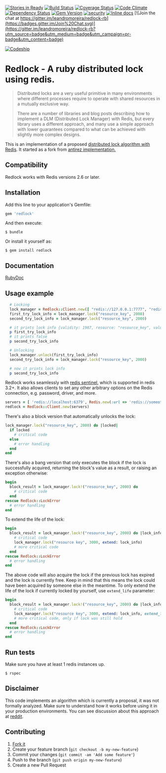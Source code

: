 [![Stories in Ready](https://badge.waffle.io/leandromoreira/redlock-rb.png?label=ready&title=Ready)](https://waffle.io/leandromoreira/redlock-rb)
[![Build Status](https://travis-ci.org/leandromoreira/redlock-rb.svg?branch=master)](https://travis-ci.org/leandromoreira/redlock-rb)
[![Coverage Status](https://coveralls.io/repos/leandromoreira/redlock-rb/badge.svg?branch=master)](https://coveralls.io/r/leandromoreira/redlock-rb?branch=master)
[![Code Climate](https://codeclimate.com/github/leandromoreira/redlock-rb/badges/gpa.svg)](https://codeclimate.com/github/leandromoreira/redlock-rb)
[![Dependency Status](https://gemnasium.com/leandromoreira/redlock-rb.svg)](https://gemnasium.com/leandromoreira/redlock-rb)
[![Gem Version](https://badge.fury.io/rb/redlock.svg)](http://badge.fury.io/rb/redlock)
[![security](https://hakiri.io/github/leandromoreira/redlock-rb/master.svg)](https://hakiri.io/github/leandromoreira/redlock-rb/master)
[![Inline docs](http://inch-ci.org/github/leandromoreira/redlock-rb.svg?branch=master)](http://inch-ci.org/github/leandromoreira/redlock-rb)
[![Join the chat at https://gitter.im/leandromoreira/redlock-rb](https://badges.gitter.im/Join%20Chat.svg)](https://gitter.im/leandromoreira/redlock-rb?utm_source=badge&utm_medium=badge&utm_campaign=pr-badge&utm_content=badge)

[![Codeship](https://codeship.com/projects/901ff180-c1ad-0132-1a88-3eb2295b72b3/status?branch=master)](https://codeship.com/projects/901ff180-c1ad-0132-1a88-3eb2295b72b3/status?branch=master)


# Redlock - A ruby distributed lock using redis.

> Distributed locks are a very useful primitive in many environments where different processes require to operate  with shared resources in a mutually exclusive way.
>
> There are a number of libraries and blog posts describing how to implement a DLM (Distributed Lock Manager) with Redis, but every library uses a different approach, and many use a simple approach with lower guarantees compared to what can be achieved with slightly more complex designs.

This is an implementation of a proposed [distributed lock algorithm with Redis](http://redis.io/topics/distlock). It started as a fork from [antirez implementation.](https://github.com/antirez/redlock-rb)

## Compatibility

Redlock works with Redis versions 2.6 or later.

## Installation

Add this line to your application's Gemfile:

```ruby
gem 'redlock'
```

And then execute:

    $ bundle

Or install it yourself as:

    $ gem install redlock

## Documentation

[RubyDoc](http://www.rubydoc.info/gems/redlock/frames)

## Usage example

```ruby
  # Locking
  lock_manager = Redlock::Client.new([ "redis://127.0.0.1:7777", "redis://127.0.0.1:7778", "redis://127.0.0.1:7779" ])
  first_try_lock_info = lock_manager.lock("resource_key", 2000)
  second_try_lock_info = lock_manager.lock("resource_key", 2000)

  # it prints lock info {validity: 1987, resource: "resource_key", value: "generated_uuid4"}
  p first_try_lock_info
  # it prints false
  p second_try_lock_info

  # Unlocking
  lock_manager.unlock(first_try_lock_info)
  second_try_lock_info = lock_manager.lock("resource_key", 2000)

  # now it prints lock info
  p second_try_lock_info
```

Redlock works seamlessly with [redis sentinel](http://redis.io/topics/sentinel), which is supported in redis 3.2+. It also allows clients to set any other arbitrary options on the Redis connection, e.g. password, driver, and more.

```ruby
servers = [ 'redis://localhost:6379', Redis.new(:url => 'redis://someotherhost:6379') ]
redlock = Redlock::Client.new(servers)
```

There's also a block version that automatically unlocks the lock:

```ruby
lock_manager.lock("resource_key", 2000) do |locked|
  if locked
    # critical code
  else
    # error handling
  end
end
```

There's also a bang version that only executes the block if the lock is successfully acquired, returning the block's value as a result, or raising an exception otherwise:

```ruby
begin
  block_result = lock_manager.lock!("resource_key", 2000) do
    # critical code
  end
rescue Redlock::LockError
  # error handling
end
```

To extend the life of the lock:

```ruby
begin
  block_result = lock_manager.lock!("resource_key", 2000) do |lock_info|
    # critical code
    lock_manager.lock("resource key", 3000, extend: lock_info)
    # more critical code
  end
rescue Redlock::LockError
  # error handling
end
```

The above code will also acquire the lock if the previous lock has expired and the lock is currently free. Keep in mind that this means the lock could have been acquired by someone else in the meantime. To only extend the life of the lock if currently locked by yourself, use `extend_life` parameter:

```ruby
begin
  block_result = lock_manager.lock!("resource_key", 2000) do |lock_info|
    # critical code
    lock_manager.lock("resource key", 3000, extend: lock_info, extend_life: true)
    # more critical code, only if lock was still hold
  end
rescue Redlock::LockError
  # error handling
end
```


## Run tests

Make sure you have at least 1 redis instances up.

    $ rspec

## Disclaimer

This code implements an algorithm which is currently a proposal, it was not formally analyzed. Make sure to understand how it works before using it in your production environments. You can see discussion about this approach at [reddit](http://www.reddit.com/r/programming/comments/2nt0nq/distributed_lock_using_redis_implemented_in_ruby/).

## Contributing

1. [Fork it](https://github.com/leandromoreira/redlock-rb/fork)
2. Create your feature branch (`git checkout -b my-new-feature`)
3. Commit your changes (`git commit -am 'Add some feature'`)
4. Push to the branch (`git push origin my-new-feature`)
5. Create a new Pull Request
